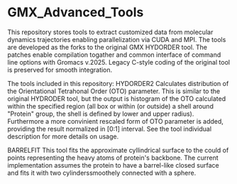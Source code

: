 # GMX_Advanced_Tools
This repository stores tools to extract customized data from molecular dynamics trajectories enabling parallelization via CUDA and MPI.
The tools are developed as the forks to the original GMX HYDORDER tool. 
The patches enable compilation togather and common interface of command line options with Gromacs v.2025.
Legacy C-style coding of the original tool is preserved for smooth integration.

The tools included in this repository:
HYDORDER2
Calculates distribution of the Orientational Tetrahonal Order (OTO) parameter. This is similar to the original HYDRODER tool, but the output is histogram of the OTO calculated within the specified region (all box or within (or outside) a shell around "Protein" group, the shell is defined by lower and upper radius). Furthermore a more convinient rescaled form of OTO parameter is added, providing the result normalized in [0:1] interval. See the tool individual description for more details on usage.

BARRELFIT
This tool fits the approximate cyllindrical surface to the could of points representing the heavy atoms of protein's backbone. The current implementation assumes the protein to have a barrel-like closed surface and fits it with two cylinderssmoothely connected with a sphere.  
